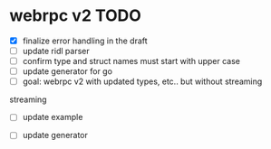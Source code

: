 webrpc v2 TODO
==============

- [x] finalize error handling in the draft
- [ ] update ridl parser
- [ ] confirm type and struct names must start with upper case
- [ ] update generator for go
- [ ] goal: webrpc v2 with updated types, etc.. but without streaming

streaming
- [ ] update example
- [ ] update generator

